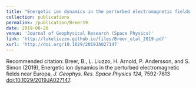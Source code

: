 ```yaml
---
title: "Energetic ion dynamics in the perturbed electromagnetic fields near Europa"
collection: publications
permalink: /publication/Breer19
date: 2019-08-20
venue: 'Journal of Geophysical Research (Space Physics)'
link: 'http://lukeliuzzo.github.io/files/Breer_etal_2019.pdf'
xurl: 'http://doi.org/10.1029/2019JA027147'
---
```


Recommended citation: Breer, B., L. Liuzzo, H. Arnold, P. Andersson, and S. Simon (2019), Energetic ion dynamics in the perturbed electromagnetic fields near Europa, <i>J. Geophys. Res. Space Physics 124</i>, 7592-7613 [doi:10.1029/2019JA027147](https://doi.org/10.1029/2019JA027147).
